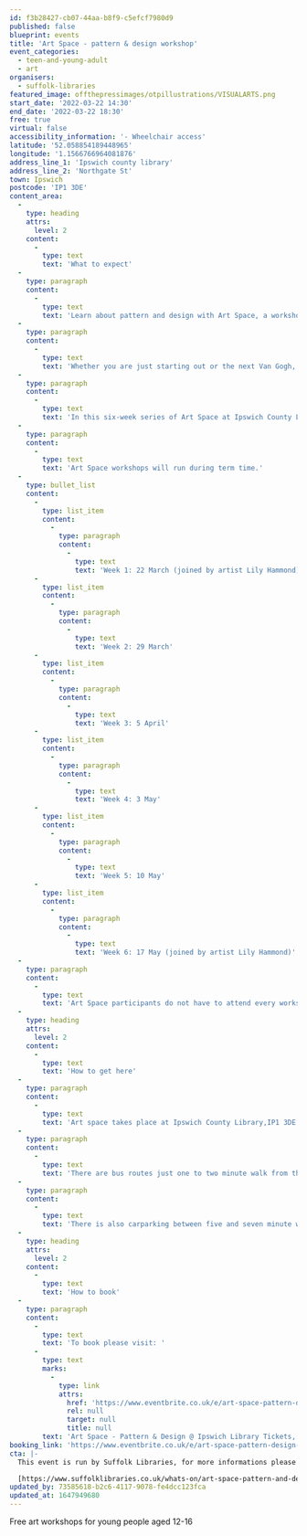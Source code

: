 ```yaml
---
id: f3b28427-cb07-44aa-b8f9-c5efcf7980d9
published: false
blueprint: events
title: 'Art Space - pattern & design workshop'
event_categories:
  - teen-and-young-adult
  - art
organisers:
  - suffolk-libraries
featured_image: offthepressimages/otpillustrations/VISUALARTS.png
start_date: '2022-03-22 14:30'
end_date: '2022-03-22 18:30'
free: true
virtual: false
accessibility_information: '- Wheelchair access'
latitude: '52.058854189448965'
longitude: '1.1566766964081876'
address_line_1: 'Ipswich county library'
address_line_2: 'Northgate St'
town: Ipswich
postcode: 'IP1 3DE'
content_area:
  -
    type: heading
    attrs:
      level: 2
    content:
      -
        type: text
        text: 'What to expect'
  -
    type: paragraph
    content:
      -
        type: text
        text: 'Learn about pattern and design with Art Space, a workshop series for 12 to 16 year olds!'
  -
    type: paragraph
    content:
      -
        type: text
        text: 'Whether you are just starting out or the next Van Gogh, build new skills and try out new art forms from textiles to sculpture.'
  -
    type: paragraph
    content:
      -
        type: text
        text: 'In this six-week series of Art Space at Ipswich County Library, participants will have the opportunity to make their own tote bags and plant pots, whilst exploring pattern & design through hand drawing and digital painting. Local artist Lily Hammond will be joining the sessions on 22 March and 17 May.'
  -
    type: paragraph
    content:
      -
        type: text
        text: 'Art Space workshops will run during term time.'
  -
    type: bullet_list
    content:
      -
        type: list_item
        content:
          -
            type: paragraph
            content:
              -
                type: text
                text: 'Week 1: 22 March (joined by artist Lily Hammond)'
      -
        type: list_item
        content:
          -
            type: paragraph
            content:
              -
                type: text
                text: 'Week 2: 29 March'
      -
        type: list_item
        content:
          -
            type: paragraph
            content:
              -
                type: text
                text: 'Week 3: 5 April'
      -
        type: list_item
        content:
          -
            type: paragraph
            content:
              -
                type: text
                text: 'Week 4: 3 May'
      -
        type: list_item
        content:
          -
            type: paragraph
            content:
              -
                type: text
                text: 'Week 5: 10 May'
      -
        type: list_item
        content:
          -
            type: paragraph
            content:
              -
                type: text
                text: 'Week 6: 17 May (joined by artist Lily Hammond)'
  -
    type: paragraph
    content:
      -
        type: text
        text: 'Art Space participants do not have to attend every workshop, but it is recommended that they join all or as many as possible to get the best out of it.'
  -
    type: heading
    attrs:
      level: 2
    content:
      -
        type: text
        text: 'How to get here'
  -
    type: paragraph
    content:
      -
        type: text
        text: 'Art space takes place at Ipswich County Library,IP1 3DE.'
  -
    type: paragraph
    content:
      -
        type: text
        text: 'There are bus routes just one to two minute walk from the venue.'
  -
    type: paragraph
    content:
      -
        type: text
        text: 'There is also carparking between five and seven minute walk from the venue behind The Regent Theatre.'
  -
    type: heading
    attrs:
      level: 2
    content:
      -
        type: text
        text: 'How to book'
  -
    type: paragraph
    content:
      -
        type: text
        text: 'To book please visit: '
      -
        type: text
        marks:
          -
            type: link
            attrs:
              href: 'https://www.eventbrite.co.uk/e/art-space-pattern-design-ipswich-library-tickets-267501483137?aff=ebdsoporgprofile'
              rel: null
              target: null
              title: null
        text: 'Art Space - Pattern & Design @ Ipswich Library Tickets, Tue 22 Mar 2022 at 16:30 | Eventbrite'
booking_link: 'https://www.eventbrite.co.uk/e/art-space-pattern-design-ipswich-library-tickets-267501483137?aff=ebdsoporgprofile'
cta: |-
  This event is run by Suffolk Libraries, for more informations please get in touch via:

  [https://www.suffolklibraries.co.uk/whats-on/art-space-pattern-and-design-workshop](https://www.suffolklibraries.co.uk/whats-on/art-space-pattern-and-design-workshop)
updated_by: 73585618-b2c6-4117-9078-fe4dcc123fca
updated_at: 1647949680
---
```

Free art workshops for young people aged 12-16